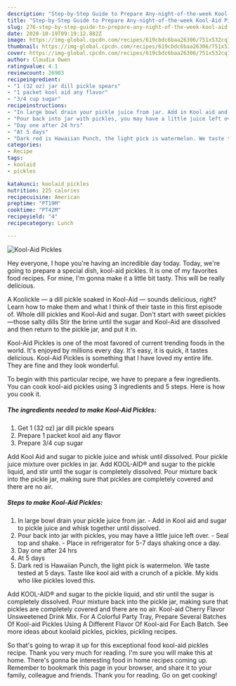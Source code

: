 ```yaml
---
description: "Step-by-Step Guide to Prepare Any-night-of-the-week Kool-Aid Pickles"
title: "Step-by-Step Guide to Prepare Any-night-of-the-week Kool-Aid Pickles"
slug: 276-step-by-step-guide-to-prepare-any-night-of-the-week-kool-aid-pickles
date: 2020-10-19T09:19:12.882Z
image: https://img-global.cpcdn.com/recipes/619cbdc6baa26306/751x532cq70/kool-aid-pickles-recipe-main-photo.jpg
thumbnail: https://img-global.cpcdn.com/recipes/619cbdc6baa26306/751x532cq70/kool-aid-pickles-recipe-main-photo.jpg
cover: https://img-global.cpcdn.com/recipes/619cbdc6baa26306/751x532cq70/kool-aid-pickles-recipe-main-photo.jpg
author: Claudia Owen
ratingvalue: 4.1
reviewcount: 26903
recipeingredient:
- "1 (32 oz) jar dill pickle spears"
- "1 packet kool aid any flavor"
- "3/4 cup sugar"
recipeinstructions:
- "In large bowl drain your pickle juice from jar. Add in Kool aid and sugar to pickle juice and whisk together until dissolved."
- "Pour back into jar with pickles, you may have a little juice left over. Seal top and shake. Place in refrigerator for 5-7 days shaking once a day."
- "Day one after 24 hrs"
- "At 5 days"
- "Dark red is Hawaiian Punch, the light pick is watermelon. We taste tested at 5 days. Taste like kool aid with a crunch of a pickle. My kids who like pickles loved this."
categories:
- Recipe
tags:
- koolaid
- pickles

katakunci: koolaid pickles 
nutrition: 225 calories
recipecuisine: American
preptime: "PT19M"
cooktime: "PT42M"
recipeyield: "4"
recipecategory: Lunch

---
```



![Kool-Aid Pickles](https://img-global.cpcdn.com/recipes/619cbdc6baa26306/751x532cq70/kool-aid-pickles-recipe-main-photo.jpg)

Hey everyone, I hope you're having an incredible day today. Today, we're going to prepare a special dish, kool-aid pickles. It is one of my favorites food recipes. For mine, I'm gonna make it a little bit tasty. This will be really delicious.

A Koolickle — a dill pickle soaked in Kool-Aid — sounds delicious, right? Learn how to make them and what I think of their taste in this first episode of. Whole dill pickles and Kool-Aid and sugar. Don&#39;t start with sweet pickles—those salty dills Stir the brine until the sugar and Kool-Aid are dissolved and then return to the pickle jar, and put it in.

Kool-Aid Pickles is one of the most favored of current trending foods in the world. It's enjoyed by millions every day. It's easy, it is quick, it tastes delicious. Kool-Aid Pickles is something that I have loved my entire life. They are fine and they look wonderful.


To begin with this particular recipe, we have to prepare a few ingredients. You can cook kool-aid pickles using 3 ingredients and 5 steps. Here is how you cook it.

<!--inarticleads1-->

##### The ingredients needed to make Kool-Aid Pickles:

1. Get 1 (32 oz) jar dill pickle spears
1. Prepare 1 packet kool aid any flavor
1. Prepare 3/4 cup sugar


Add Kool Aid and sugar to pickle juice and whisk until dissolved. Pour pickle juice mixture over pickles in jar. Add KOOL-AID® and sugar to the pickle liquid, and stir until the sugar is completely dissolved. Pour mixture back into the pickle jar, making sure that pickles are completely covered and there are no air. 

<!--inarticleads2-->

##### Steps to make Kool-Aid Pickles:

1. In large bowl drain your pickle juice from jar. - Add in Kool aid and sugar to pickle juice and whisk together until dissolved.
1. Pour back into jar with pickles, you may have a little juice left over. - Seal top and shake. - Place in refrigerator for 5-7 days shaking once a day.
1. Day one after 24 hrs
1. At 5 days
1. Dark red is Hawaiian Punch, the light pick is watermelon. We taste tested at 5 days. Taste like kool aid with a crunch of a pickle. My kids who like pickles loved this.


Add KOOL-AID® and sugar to the pickle liquid, and stir until the sugar is completely dissolved. Pour mixture back into the pickle jar, making sure that pickles are completely covered and there are no air. Kool-aid Cherry Flavor Unsweetened Drink Mix. For A Colorful Party Tray, Prepare Several Batches Of Kool-aid Pickles Using A Different Flavor Of Kool-aid For Each Batch. See more ideas about koolaid pickles, pickles, pickling recipes. 

So that's going to wrap it up for this exceptional food kool-aid pickles recipe. Thank you very much for reading. I'm sure you will make this at home. There's gonna be interesting food in home recipes coming up. Remember to bookmark this page in your browser, and share it to your family, colleague and friends. Thank you for reading. Go on get cooking!
